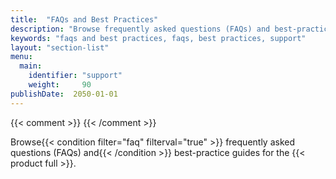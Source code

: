 ```yaml
---
title:  "FAQs and Best Practices"
description: "Browse frequently asked questions (FAQs) and best-practice guides for the Iguazio MLOps Platform."
keywords: "faqs and best practices, faqs, best practices, support"
layout: "section-list"
menu:
  main:
    identifier: "support"
    weight:     90
publishDate:  2050-01-01
---
```

{{< comment >}}<!-- [SITE-RESTRUCT] [c-faq] [IntInfo] (sharonl) (8.2.21) This
  section was added as part of the ghpages-ghpages-doc-site restructure. However, currently we
  don't have an FAQ yet - Nir (CS) can't provide a draft yet - and there's only
  one best-practice guide. => We moved the best-practice guide to the data-layer
  section and filtered out the section by using a future publication date and
  not adding a related side-menu section in config.toml + we use an "faq"
  filter to filter out relevant references.
  TODO: When we add FAQs [DOC IG-14359], remove the `faq` filter in config.toml
  or change its value to "true"; remove the filter uses (specifically if the
  filter definition is removed); remove the `publishDate` front-matter field
  for this page; uncomment the reference to the support/ section in the
  config.toml Params.Sections array; move the
  best-practices-primary-keys-n-workload-distribution.md doc from the
  data-layer/ section to this section and edit all xrefs to this page, or
  otherwise change the section title unless we add other best-practice guides;
  link to the support/ section from the ghpages-ghpages-doc-site home page (main _index.md),
  which already has the relevant code, currently filtered out with the "faq"
  filter. -->
{{< /comment >}}

Browse{{< condition filter="faq" filterval="true" >}} frequently asked questions (FAQs) and{{< /condition >}} best-practice guides for the {{< product full >}}.

